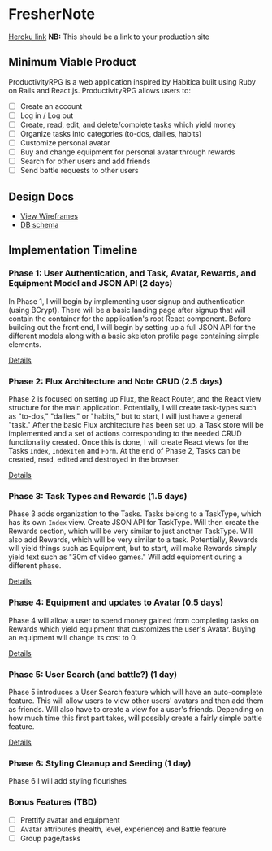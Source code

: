 # FresherNote

[Heroku link][heroku] **NB:** This should be a link to your production site

[heroku]: http://www.herokuapp.com

## Minimum Viable Product

ProductivityRPG is a web application inspired by Habitica built using Ruby on Rails and React.js. ProductivityRPG allows users to:

<!-- This is a Markdown checklist. Use it to keep track of your progress! -->

- [ ] Create an account
- [ ] Log in / Log out
- [ ] Create, read, edit, and delete/complete tasks which yield money
- [ ] Organize tasks into categories (to-dos, dailies, habits)
- [ ] Customize personal avatar
- [ ] Buy and change equipment for personal avatar through rewards
- [ ] Search for other users and add friends
- [ ] Send battle requests to other users

## Design Docs
* [View Wireframes][view]
* [DB schema][schema]

[view]: ./docs/views.md
[schema]: ./docs/schema.md

## Implementation Timeline

### Phase 1: User Authentication, and Task, Avatar, Rewards, and Equipment Model and JSON API (2 days)

In Phase 1, I will begin by implementing user signup and authentication (using
BCrypt). There will be a basic landing page after signup that will contain the
container for the application's root React component. Before building out the
front end, I will begin by setting up a full JSON API for the different models
along with a basic skeleton profile page containing simple elements.

[Details][phase-one]

### Phase 2: Flux Architecture and Note CRUD (2.5 days)

Phase 2 is focused on setting up Flux, the React Router, and the React view
structure for the main application. Potentially, I will create task-types such
as "to-dos," "dailies," or "habits," but to start, I will just have a general
"task." After the basic Flux architecture has been set up, a Task store will be
implemented and a set of actions corresponding to the needed CRUD functionality
created. Once this is done, I will create React views for the Tasks `Index`,
`IndexItem` and `Form`. At the end of Phase 2, Tasks can be created, read,
edited and destroyed in the browser.

[Details][phase-two]

### Phase 3: Task Types and Rewards (1.5 days)

Phase 3 adds organization to the Tasks. Tasks belong to a TaskType, which has
its own `Index` view. Create JSON API for TaskType. Will then create the Rewards
section, which will be very similar to just another TaskType. Will also add
Rewards, which will be very similar to a task. Potentially, Rewards will yield
things such as Equipment, but to start, will make Rewards simply yield text such
as "30m of video games." Will add equipment during a different phase.

[Details][phase-three]

### Phase 4: Equipment and updates to Avatar (0.5 days)

Phase 4 will allow a user to spend money gained from completing tasks on Rewards
which yield equipment that customizes the user's Avatar. Buying an equipment
will change its cost to 0.

[Details][phase-four]

### Phase 5: User Search (and battle?) (1 day)

Phase 5 introduces a User Search feature which will have an auto-complete
feature. This will allow users to view other users' avatars and then add them
as friends. Will also have to create a view for a user's friends. Depending on
how much time this first part takes, will possibly create a fairly simple battle
feature.

[Details][phase-five]

### Phase 6: Styling Cleanup and Seeding (1 day)

Phase 6 I will add styling flourishes

### Bonus Features (TBD)
- [ ] Prettify avatar and equipment
- [ ] Avatar attributes (health, level, experience) and Battle feature
- [ ] Group page/tasks

[phase-one]: ./docs/phases/phase1.md
[phase-two]: ./docs/phases/phase2.md
[phase-three]: ./docs/phases/phase3.md
[phase-four]: ./docs/phases/phase4.md
[phase-five]: ./docs/phases/phase5.md
